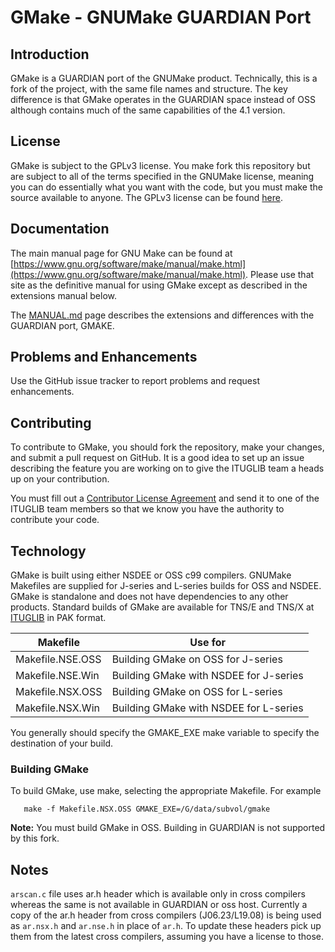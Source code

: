 # GMake - GNUMake GUARDIAN Port

## Introduction

GMake is a GUARDIAN port of the GNUMake product. Technically, this is
a fork of the project, with the same file names and structure. The key
difference is that GMake operates in the GUARDIAN space instead of OSS although
contains much of the same capabilities of the 4.1 version.

## License

GMake is subject to the GPLv3 license. You make fork this repository
but are subject to all of the terms specified in the GNUMake license, meaning
you can do essentially what you want with the code, but you must make the
source available to anyone. The GPLv3 license can be found 
[here](https://www.gnu.org/licenses/gpl-3.0.en.html).

## Documentation

The main manual page for GNU Make can be found at
[https://www.gnu.org/software/make/manual/make.html](https://www.gnu.org/software/make/manual/make.html).
Please use that site as the definitive manual for using GMake except as
described in the extensions manual below. 

The [MANUAL.md](MANUAL.md) page describes the extensions and differences with
the GUARDIAN port, GMAKE.

## Problems and Enhancements

Use the GitHub issue tracker to report problems and request enhancements.

## Contributing

To contribute to GMake, you should fork the repository, make your changes,
and submit a pull request on GitHub. It is a good idea to set up an issue
describing the feature you are working on to give the ITUGLIB team a heads up
on your contribution.

You must fill out a [Contributor License Agreement](CONTRIBUTING.md)
and send it to one of the ITUGLIB team members so that we know you have the
authority to contribute your code.

## Technology

GMake is built using either NSDEE or OSS c99 compilers. GNUMake Makefiles are
supplied for J-series and L-series builds for OSS and NSDEE. GMake is
standalone and does not have dependencies to any other products. Standard
builds of GMake are available for TNS/E and TNS/X at
[ITUGLIB](https://ituglib.connect-community.org/apps/Ituglib/SrchOpenSrcLib.xhtml)
in PAK format.

| Makefile         | Use for                                |
| -----------------| -------------------------------------- |
| Makefile.NSE.OSS | Building GMake on OSS for J-series     |
| Makefile.NSE.Win | Building GMake with NSDEE for J-series |
| Makefile.NSX.OSS | Building GMake on OSS for L-series     |
| Makefile.NSX.Win | Building GMake with NSDEE for L-series |

You generally should specify the GMAKE_EXE make variable to specify the
destination of your build.

### Building GMake

To build GMake, use make, selecting the appropriate Makefile. For example
```
   make -f Makefile.NSX.OSS GMAKE_EXE=/G/data/subvol/gmake
```
**Note:** You must build GMake in OSS. Building in GUARDIAN is not supported
by this fork.

## Notes

`arscan.c` file uses ar.h header which is available only in cross compilers 
whereas the same is not available in GUARDIAN or oss host. Currently a copy 
of the ar.h header from cross compilers (J06.23/L19.08) is being used as 
`ar.nsx.h` and `ar.nse.h` in place of `ar.h`. To update these headers pick
up them from the latest cross compilers, assuming you have a license to those.
